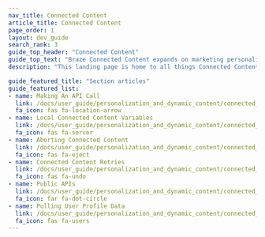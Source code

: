 ```yaml
---
nav_title: Connected Content
article_title: Connected Content
page_order: 1
layout: dev_guide
search_rank: 3
guide_top_header: "Connected Content"
guide_top_text: "Braze Connected Content expands on marketing personalization to boost customer engagement and conversions. This feature allows you to insert any information accessible via API directly into messages you send to users. Connected Content allows for pulling content either directly from your web server or from publicly accessible APIs. You can also use our Connected Content capabilities with our Technology Partners, like <b><a href='/docs/partners/data_augmentation/contextual_location/accuweather/'>AccuWeather</a></b> and <b><a href='/docs/partners/channel_extensions/localization/transifex/'>Transifex</a></b>.<br><br>In addition to the following articles listed, we recommend checking out our <b><a href='https://learning.braze.com/connected-content'>Connected Content</a></b> Braze Learning course."
description: "This landing page is home to all things Connected Content. Here, you can find articles on how to make API calls, local Connected Content variables, aborting content, and more."

guide_featured_title: "Section articles"
guide_featured_list:
- name: Making An API Call
  link: /docs/user_guide/personalization_and_dynamic_content/connected_content/making_an_api_call/
  fa_icon: fas fa-location-arrow
- name: Local Connected Content Variables
  link: /docs/user_guide/personalization_and_dynamic_content/connected_content/local_connected_content_variables/
  fa_icon: fas fa-server
- name: Aborting Connected Content
  link: /docs/user_guide/personalization_and_dynamic_content/connected_content/aborting_connected_content/
  fa_icon: fas fa-eject
- name: Connected Content Retries
  link: /docs/user_guide/personalization_and_dynamic_content/connected_content/connected_content_retries/
  fa_icon: fas fa-undo
- name: Public APIs
  link: /docs/user_guide/personalization_and_dynamic_content/connected_content/public_apis/
  fa_icon: far fa-dot-circle
- name: Pulling User Profile Data
  link: /docs/user_guide/personalization_and_dynamic_content/connected_content/user_profile_fields_connected_content/
  fa_icon: fas fa-users
---
```


<br><br>

[16]: [success@braze.com](mailto:success@braze.com)
